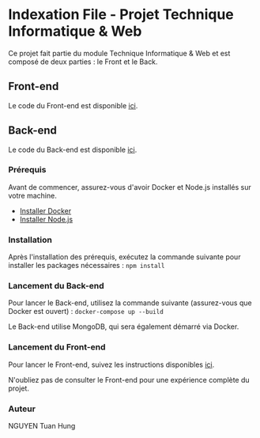 # Indexation File - Projet Technique Informatique & Web

Ce projet fait partie du module Technique Informatique & Web et est composé de deux parties : le Front et le Back.

## Front-end
Le code du Front-end est disponible [ici](https://github.com/gnuh96/indexationFIle).

## Back-end
Le code du Back-end est disponible [ici](https://github.com/gnuh96/index_mongo_back).

### Prérequis
Avant de commencer, assurez-vous d'avoir Docker et Node.js installés sur votre machine.

- [Installer Docker](https://docs.docker.com/desktop/install/)
- [Installer Node.js](https://nodejs.org/en/download)

### Installation
Après l'installation des prérequis, exécutez la commande suivante pour installer les packages nécessaires :
```npm install```

### Lancement du Back-end
Pour lancer le Back-end, utilisez la commande suivante (assurez-vous que Docker est ouvert) :
```docker-compose up --build```

Le Back-end utilise MongoDB, qui sera également démarré via Docker.

### Lancement du Front-end
Pour lancer le Front-end, suivez les instructions disponibles [ici](https://github.com/gnuh96/indexationFIle).

N'oubliez pas de consulter le Front-end pour une expérience complète du projet.

### Auteur
NGUYEN Tuan Hung
